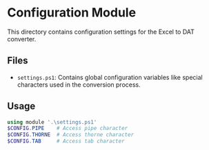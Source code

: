 # Configuration Module

This directory contains configuration settings for the Excel to DAT converter.

## Files

- `settings.ps1`: Contains global configuration variables like special characters used in the conversion process.

## Usage

```powershell
using module '.\settings.ps1'
$CONFIG.PIPE    # Access pipe character
$CONFIG.THORNE  # Access thorne character
$CONFIG.TAB     # Access tab character
```